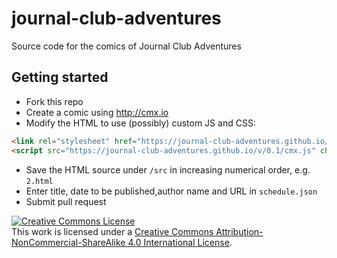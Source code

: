 # journal-club-adventures
Source code for the comics of Journal Club Adventures

## Getting started
* Fork this repo
* Create a comic using http://cmx.io
* Modify the HTML to use (possibly) custom JS and CSS:
```html
<link rel="stylesheet" href="https://journal-club-adventures.github.io/v/0.1/cmx.css">
<script src="https://journal-club-adventures.github.io/v/0.1/cmx.js" charset="utf-8"></script>
```
* Save the HTML source under `/src` in increasing numerical order, e.g. `2.html`
* Enter title, date to be published,author name and URL in `schedule.json`
* Submit pull request

<a rel="license" href="http://creativecommons.org/licenses/by-nc-sa/4.0/"><img alt="Creative Commons License" style="border-width:0" src="https://i.creativecommons.org/l/by-nc-sa/4.0/88x31.png" /></a><br />This work is licensed under a <a rel="license" href="http://creativecommons.org/licenses/by-nc-sa/4.0/">Creative Commons Attribution-NonCommercial-ShareAlike 4.0 International License</a>.
